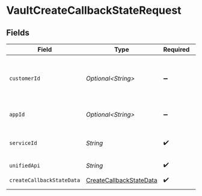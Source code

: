 # VaultCreateCallbackStateRequest


## Fields

| Field                                                                         | Type                                                                          | Required                                                                      | Description                                                                   | Example                                                                       |
| ----------------------------------------------------------------------------- | ----------------------------------------------------------------------------- | ----------------------------------------------------------------------------- | ----------------------------------------------------------------------------- | ----------------------------------------------------------------------------- |
| `customerId`                                                                  | *Optional\<String>*                                                           | :heavy_minus_sign:                                                            | ID of the consumer which you want to get or push data from                    | test-consumer                                                                 |
| `appId`                                                                       | *Optional\<String>*                                                           | :heavy_minus_sign:                                                            | The ID of your Unify application                                              | dSBdXd2H6Mqwfg0atXHXYcysLJE9qyn1VwBtXHX                                       |
| `serviceId`                                                                   | *String*                                                                      | :heavy_check_mark:                                                            | Service ID of the resource to return                                          | pipedrive                                                                     |
| `unifiedApi`                                                                  | *String*                                                                      | :heavy_check_mark:                                                            | Unified API                                                                   | crm                                                                           |
| `createCallbackStateData`                                                     | [CreateCallbackStateData](../../models/components/CreateCallbackStateData.md) | :heavy_check_mark:                                                            | Callback state data                                                           |                                                                               |